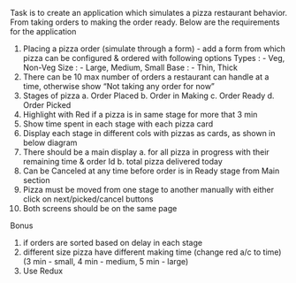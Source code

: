 Task is to create an application which simulates a pizza restaurant behavior. From taking orders
to making the order ready. Below are the requirements for the application
1. Placing a pizza order (simulate through a form) - add a form from which pizza can be
configured & ordered with following options
Types : - Veg, Non-Veg
Size : - Large, Medium, Small
Base : - Thin, Thick
2. There can be 10 max number of orders a restaurant can handle at a time, otherwise
show “Not taking any order for now”
3. Stages of pizza
a. Order Placed
b. Order in Making
c. Order Ready
d. Order Picked
4. Highlight with Red if a pizza is in same stage for more that 3 min
5. Show time spent in each stage with each pizza card
6. Display each stage in different cols with pizzas as cards, as shown in below diagram
7. There should be a main display
a. for all pizza in progress with their remaining time & order Id
b. total pizza delivered today
8. Can be Canceled at any time before order is in Ready stage from Main section
9. Pizza must be moved from one stage to another manually with either click on
next/picked/cancel buttons
10. Both screens should be on the same page

Bonus
1. if orders are sorted based on delay in each stage
2. different size pizza have different making time (change red a/c to time) (3 min -
small, 4 min - medium, 5 min - large)
3. Use Redux